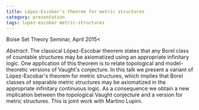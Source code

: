 ```yaml
---
title: López-Escobar's theorem for metric structures
category: presentation
tags: lopez-escobar metric-structures
---
```


Boise Set Theory Seminar, April 2015<!--more--><

*Abstract*: The classical López-Escobar theorem states that any Borel class of countable structures may be axiomatized using an appropriate infinitary logic. One application of this theorem is to relate topological and model-theoretic versions of Vaught's conjecture. In this talk we present a variant of López-Escobar's theorem for metric structures, which implies that Borel classes of separable metric structures may be axiomatized in the appropriate infinitary continuous logic. As a consequence we obtain a new implication between the topological Vaught conjecture and a version for metric structures. This is joint work with Martino Lupini.
